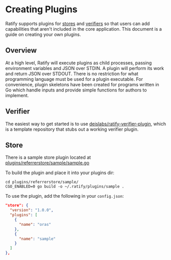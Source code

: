 # Creating Plugins

Ratify supports plugins for [stores](/docs/developer/store.md) and [verifiers](/docs/developer/verifier.md) so that users can add capabilities that aren't included in the core application. This document is a guide on creating your own plugins.

## Overview

At a high level, Ratify will execute plugins as child processes, passing environment variables and JSON over STDIN. A plugin will perform its work and return JSON over STDOUT. There is no restriction for what programming language must be used for a plugin executable. For convenience, plugin skeletons have been created for programs written in Go which handle inputs and provide simple functions for authors to implement.

## Verifier

The easiest way to get started is to use [deislabs/ratify-verifier-plugin](https://github.com/deislabs/ratify-verifier-plugin), which is a template repository that stubs out a working verifier plugin.

## Store

There is a sample store plugin located at [plugins/referrerstore/sample/sample.go](https://github.com/deislabs/ratify/blob/main/plugins/referrerstore/sample/sample.go)

To build the plugin and place it into your plugins dir:

```shell
cd plugins/referrerstore/sample/
CGO_ENABLED=0 go build -o ~/.ratify/plugins/sample .
```

To use the plugin, add the following in your `config.json`:

```json
"store": {
  "version": "1.0.0",
  "plugins": [
    {
      "name": "oras"
    },
    {
      "name": "sample"
    }
  ]
},
```
